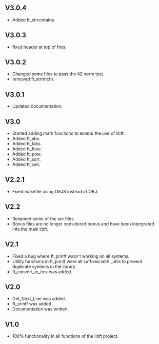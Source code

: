 ## V3.0.4
* Added ft_strcontains.

## V3.0.3
* fixed header at top of files.

## V3.0.2
* Changed some files to pass the 42 norm test.
* removed ft_strrmchr.

## V3.0.1
* Updated documentation.

## V3.0
* Started adding math functions to extend the use of libft.
* Added ft_abs.
* Added ft_fabs.
* Added ft_floor.
* Added ft_pow.
* Added ft_sqrt.
* Added ft_ceil.

## V2.2.1
* Fixed makefile using OBJS instead of OBJ.

## V2.2
* Renamed some of the src files.
* Bonus files are no longer considered bonus and have been intergrated into the main libft.

## V2.1
* Fixed a bug where ft_printf wasn't working on all systems.
* Utility functions in ft_printf were all suffixed with _utils to prevent duplicate symbols in the library.
* ft_convert_to_hex was added.

## V2.0
* Get_Next_Line was added.
* ft_printf was added.
* Documentation was written.

## V1.0
* 100% functionality in all functions of the libft project.

